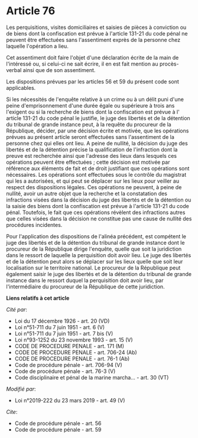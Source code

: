 # Article 76

Les perquisitions, visites domiciliaires et saisies de pièces à conviction ou de biens dont la confiscation est prévue à
l'article 131-21 du code pénal ne peuvent être effectuées sans l'assentiment exprès de la personne chez laquelle l'opération
a lieu.

Cet assentiment doit faire l'objet d'une déclaration écrite de la main de l'intéressé ou, si celui-ci ne sait écrire, il en
est fait mention au procès-verbal ainsi que de son assentiment.

Les dispositions prévues par les articles 56 et 59 du présent code sont applicables.

Si les nécessités de l'enquête relative à un crime ou à un délit puni d'une peine d'emprisonnement d'une durée égale ou
supérieure à trois ans l'exigent ou si la recherche de biens dont la confiscation est prévue à l' article 131-21 du code
pénal le justifie, le juge des libertés et de la détention du tribunal de grande instance peut, à la requête du procureur de
la République, décider, par une décision écrite et motivée, que les opérations prévues au présent article seront effectuées
sans l'assentiment de la personne chez qui elles ont lieu. A peine de nullité, la décision du juge des libertés et de la
détention précise la qualification de l'infraction dont la preuve est recherchée ainsi que l'adresse des lieux dans lesquels
ces opérations peuvent être effectuées ; cette décision est motivée par référence aux éléments de fait et de droit justifiant
que ces opérations sont nécessaires. Les opérations sont effectuées sous le contrôle du magistrat qui les a autorisées, et
qui peut se déplacer sur les lieux pour veiller au respect des dispositions légales. Ces opérations ne peuvent, à peine de
nullité, avoir un autre objet que la recherche et la constatation des infractions visées dans la décision du juge des
libertés et de la détention ou la saisie des biens dont la confiscation est prévue à l'article 131-21 du code pénal.
Toutefois, le fait que ces opérations révèlent des infractions autres que celles visées dans la décision ne constitue pas une
cause de nullité des procédures incidentes.

Pour l'application des dispositions de l'alinéa précédent, est compétent le juge des libertés et de la détention du tribunal
de grande instance dont le procureur de la République dirige l'enquête, quelle que soit la juridiction dans le ressort de
laquelle la perquisition doit avoir lieu. Le juge des libertés et de la détention peut alors se déplacer sur les lieux quelle
que soit leur localisation sur le territoire national. Le procureur de la République peut également saisir le juge des
libertés et de la détention du tribunal de grande instance dans le ressort duquel la perquisition doit avoir lieu, par
l'intermédiaire du procureur de la République de cette juridiction.

**Liens relatifs à cet article**

_Cité par_:

  - Loi du 17 décembre 1926 - art. 20 (VD)
  - Loi n°51-711 du 7 juin 1951 - art. 6 (V)
  - Loi n°51-711 du 7 juin 1951 - art. 7 bis (V)
  - Loi n°93-1252 du 23 novembre 1993 - art. 15 (V)
  - CODE DE PROCEDURE PENALE - art. 171 (M)
  - CODE DE PROCEDURE PENALE - art. 706-24 (Ab)
  - CODE DE PROCEDURE PENALE - art. 76-1 (Ab)
  - Code de procédure pénale - art. 706-94 (V)
  - Code de procédure pénale - art. 76-3 (V)
  - Code disciplinaire et pénal de la marine marcha... - art. 30 (VT)

_Modifié par_:

  - Loi n°2019-222 du 23 mars 2019 - art. 49 (V)

_Cite_:

  - Code de procédure pénale - art. 56
  - Code de procédure pénale - art. 59
